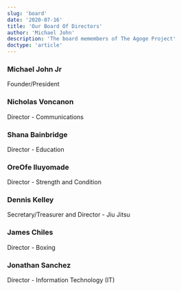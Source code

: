 ```yaml
---
slug: 'board'
date: '2020-07-16'
title: 'Our Board Of Directors'
author: 'Michael John'
description: 'The board memembers of The Agoge Project'
doctype: 'article'
---
```


### Michael John Jr
Founder/President 

### Nicholas Voncanon 
Director - Communications 

### Shana Bainbridge
Director - Education

### OreOfe Iluyomade 
Director - Strength and Condition 

### Dennis Kelley
Secretary/Treasurer and Director - Jiu Jitsu 

### James Chiles
Director - Boxing

### Jonathan Sanchez
Director - Information Technology (IT)